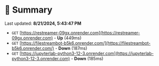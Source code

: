 # 📖 Summary
Last updated: **8/21/2024, 5:43:47 PM**

- `GET` [https://restreamer-09gx.onrender.com](https://restreamer-09gx.onrender.com) - **Up** (449ms)
- `GET` [https://filestreambot-b5k6.onrender.com/](https://filestreambot-b5k6.onrender.com/) - **Down** (187ms)
- `GET` [https://jupyterlab-python3-12-3.onrender.com](https://jupyterlab-python3-12-3.onrender.com) - **Down** (185ms)
